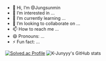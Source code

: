 - 👋 Hi, I’m @Jungsunmin
- 👀 I’m interested in ...
- 🌱 I’m currently learning ...
- 💞️ I’m looking to collaborate on ...
- 📫 How to reach me ...
- 😄 Pronouns: ...
- ⚡ Fun fact: ...

<!---
Jungsunmin/Jungsunmin is a ✨ special ✨ repository because its `README.md` (this file) appears on your GitHub profile.
You can click the Preview link to take a look at your changes.
--->
[![Solved.ac Profile](http://mazassumnida.wtf/api/generate_badge?boj=just5683)](https://solved.ac/just5683)
![K-Junyyy's GitHub stats](https://github-readme-stats.vercel.app/api?username=K-Junyyy&show_icons=true&theme=highcontrast) 
